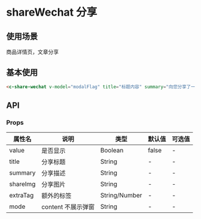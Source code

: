 # shareWechat 分享
## 使用场景
商品详情页，文章分享

## 基本使用

```html
<c-share-wechat v-model="modalFlag" title="标题内容" summary="向您分享了一件宝贝" shareImg="https://img.yzcdn.cn/vant/cat.jpeg" extraTag="额外标签"></c-share-wechat>
```


## API
### Props

属性名 | 说明 | 类型 | 默认值 | 可选值
-|-|-|-|-
value | 是否显示 | Boolean | false | -
title | 分享标题 | String | - | -
summary | 分享描述 | String | - | -
shareImg | 分享图片 | String | - | -
extraTag | 额外的标签 | String/Number | - | -
mode | content 不展示弹窗 | String | - | -
